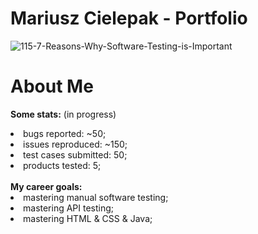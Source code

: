 # Mariusz Cielepak - Portfolio


![115-7-Reasons-Why-Software-Testing-is-Important](https://github.com/GPDragonGP/ImMariuszC.github.io/assets/61275107/23b986c6-8dc4-4a9c-99f1-3ea4131c5946)

# About Me

<b>Some stats:</b> (in progress)
<li>
  <lu>bugs reported: ~50;</lu>
</li>
<li>
  <lu>issues reproduced: ~150;</lu>
</li>
<li>
  <lo>test cases submitted: 50;</lo>
</li>
<li>  
  <lo>products tested: 5;</lo>
</li>

</br>
<b>My career goals:</b>
<li>
  <lo>mastering manual software testing;</lo>
</li>
<li>
  <lo>mastering API testing;</lo>
</li>
<li>
  <lo>mastering HTML & CSS & Java;</lo>
</li>

</br>
